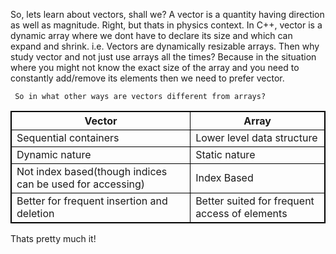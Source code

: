 So, lets learn about vectors, shall we?
   A vector is a quantity having direction as well as magnitude. Right, but thats in physics context.
   In C++, vector is a dynamic array where we dont have to declare its size and which can expand and shrink. i.e. Vectors are dynamically resizable arrays.
    Then why study vector and not just use arrays all the times?
    Because in the situation where you might not know the exact size of the array and you need to constantly add/remove its elements then we need to prefer vector.
    
     So in what other ways are vectors different from arrays?
     

<style>
table, th, td {
  border: 1px solid black;
  border-collapse: collapse;
}
</style>
<body>

<table style="width:100%">
  <tr>
    <th>Vector</th>
    <th>Array</th> 
  </tr>
  <tr>
    <td>Sequential containers</td>
    <td>Lower level data structure</td>
  </tr>
  <tr>
    <td>Dynamic nature</td>
    <td>Static nature</td>
  </tr>
  <tr>
    <td>Not index based(though indices can be used for accessing)</td>
    <td>Index Based</td>
  </tr>
   <tr>
    <td>Better for frequent insertion and deletion</td>
    <td>Better suited for frequent access of elements</td>
  </tr>
</table>

</body>



   
   
   
   Thats pretty much it!  
   
   
